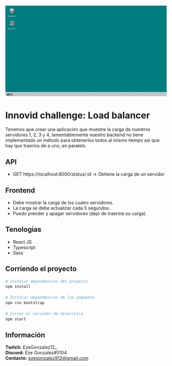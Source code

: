 ![Ejemplo](./assets/example.gif "Ejemplo")

# Innovid challenge: Load balancer
Tenemos que crear una aplicación que muestre la carga de nuestros servidores 1, 2, 3 y 4, lamentablemente nuestro backend no tiene implementado un método para obtenerlos todos al mismo tiempo así que hay que traerlos de a uno, en paralelo.

## API
* GET https://localhost:8000/status/:id -> Obtiene la carga de un servidor

## Frontend
* Debe mostrar la carga de los cuatro servidores.
* La carga se debe actualizar cada 5 segundos.
* Puedo prender y apagar servidores (dejo de traerme su carga).

## Tenologias
* React JS
* Typescript
* Sass

## Corriendo el proyecto
```bash
# Instalar dependencias del proyecto
npm install

# Instalar dependencias de los paquetes
npm run bootstrap

# Correr el servidor de desarrollo
npm start
```

## Información
<b>Twitch:</b> EzeGonzalez12_ <br/>
<b>Discord:</b> Eze Gonzalez#5104 <br/>
<b>Contacto:</b> ezegonzalez912@gmail.com <br/>
